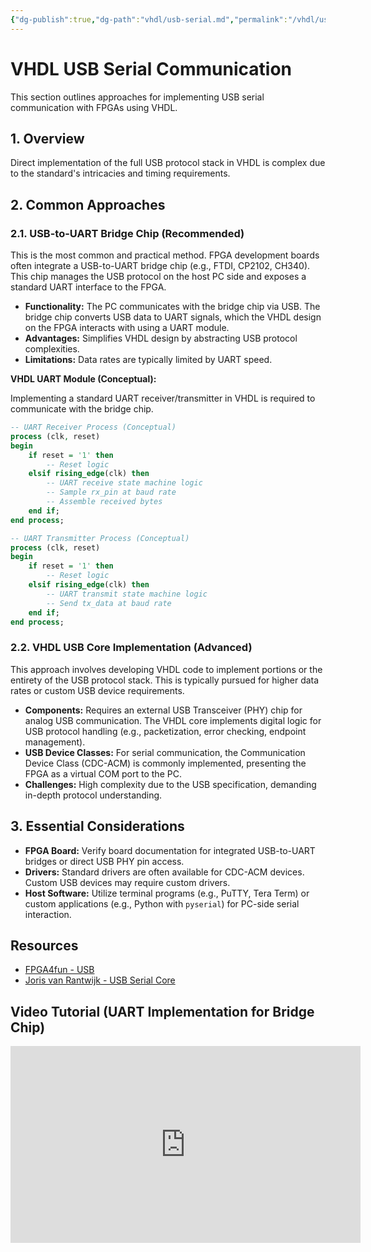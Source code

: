 ```yaml
---
{"dg-publish":true,"dg-path":"vhdl/usb-serial.md","permalink":"/vhdl/usb-serial/"}
---
```


# VHDL USB Serial Communication

This section outlines approaches for implementing USB serial communication with FPGAs using VHDL.

## 1. Overview

Direct implementation of the full USB protocol stack in VHDL is complex due to the standard's intricacies and timing requirements.

## 2. Common Approaches

### 2.1. USB-to-UART Bridge Chip (Recommended)

This is the most common and practical method. FPGA development boards often integrate a USB-to-UART bridge chip (e.g., FTDI, CP2102, CH340). This chip manages the USB protocol on the host PC side and exposes a standard UART interface to the FPGA.

*   **Functionality:** The PC communicates with the bridge chip via USB. The bridge chip converts USB data to UART signals, which the VHDL design on the FPGA interacts with using a UART module.
*   **Advantages:** Simplifies VHDL design by abstracting USB protocol complexities.
*   **Limitations:** Data rates are typically limited by UART speed.

**VHDL UART Module (Conceptual):**

Implementing a standard UART receiver/transmitter in VHDL is required to communicate with the bridge chip.

```vhdl
-- UART Receiver Process (Conceptual)
process (clk, reset)
begin
    if reset = '1' then
        -- Reset logic
    elsif rising_edge(clk) then
        -- UART receive state machine logic
        -- Sample rx_pin at baud rate
        -- Assemble received bytes
    end if;
end process;

-- UART Transmitter Process (Conceptual)
process (clk, reset)
begin
    if reset = '1' then
        -- Reset logic
    elsif rising_edge(clk) then
        -- UART transmit state machine logic
        -- Send tx_data at baud rate
    end if;
end process;
```

### 2.2. VHDL USB Core Implementation (Advanced)

This approach involves developing VHDL code to implement portions or the entirety of the USB protocol stack. This is typically pursued for higher data rates or custom USB device requirements.

*   **Components:** Requires an external USB Transceiver (PHY) chip for analog USB communication. The VHDL core implements digital logic for USB protocol handling (e.g., packetization, error checking, endpoint management).
*   **USB Device Classes:** For serial communication, the Communication Device Class (CDC-ACM) is commonly implemented, presenting the FPGA as a virtual COM port to the PC.
*   **Challenges:** High complexity due to the USB specification, demanding in-depth protocol understanding.

## 3. Essential Considerations

*   **FPGA Board:** Verify board documentation for integrated USB-to-UART bridges or direct USB PHY pin access.
*   **Drivers:** Standard drivers are often available for CDC-ACM devices. Custom USB devices may require custom drivers.
*   **Host Software:** Utilize terminal programs (e.g., PuTTY, Tera Term) or custom applications (e.g., Python with `pyserial`) for PC-side serial interaction.

## Resources

*   [FPGA4fun - USB](http://www.fpga4fun.com/USB.html)
*   [Joris van Rantwijk - USB Serial Core](https://jorisvr.nl/usb-serial.html)

## Video Tutorial (UART Implementation for Bridge Chip)

<iframe width="560" height="315" src="https://www.youtube.com/embed/your_vhdl_uart_video_id" frameborder="0" allow="accelerometer; autoplay; clipboard-write; encrypted-media; gyroscope; picture-in-picture" allowfullscreen></iframe>
